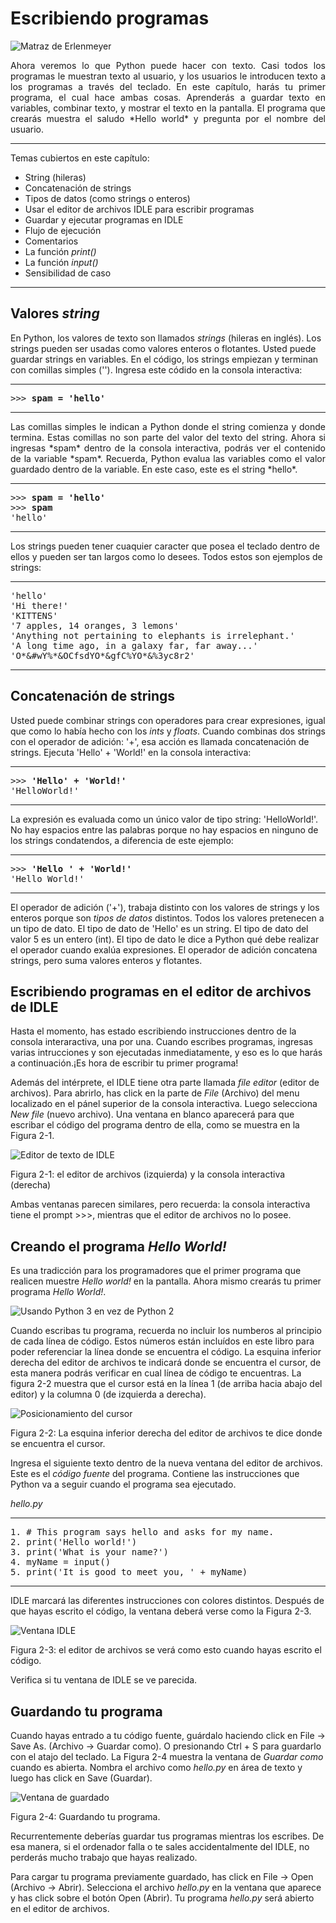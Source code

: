 # Escribiendo programas

![Matraz de Erlenmeyer](https://inventwithpython.com/invent4thed/images/00016.jpeg "Matraz de Erlenmeyer")

<p align="justify">
Ahora veremos lo que Python puede hacer con texto. Casi todos los programas
le muestran texto al usuario, y los usuarios le introducen texto a los 
programas a través del teclado. En este capítulo, harás tu primer programa,
el cual hace ambas cosas. Aprenderás a guardar texto en variables, combinar
texto, y mostrar el texto en la pantalla. El programa que crearás muestra el
saludo *Hello world* y pregunta por el nombre del usuario.
</p>

***
Temas cubiertos en este capítulo:
* String (hileras)
* Concatenación de strings
* Tipos de datos (como strings o enteros)
* Usar el editor de archivos IDLE para escribir programas
* Guardar y ejecutar programas en IDLE
* Flujo de ejecución
* Comentarios
* La función *print()*
* La función *input()*
* Sensibilidad de caso
***

## Valores *string*

En Python, los valores de texto son llamados *strings* (hileras en inglés).
Los strings pueden ser usadas como valores enteros o flotantes. Usted puede
guardar strings en variables. En el código, los strings empiezan y terminan
con comillas simples (''). Ingresa este códido en la consola interactiva:

***
<pre>
>>> <b>spam = 'hello'</b>
</pre>
***

<p align="justify">
Las comillas simples le indican a Python donde el string comienza y donde
termina. Estas comillas no son parte del valor del texto del string. Ahora
si ingresas *spam* dentro de la consola interactiva, podrás ver el contenido
de la variable *spam*. Recuerda, Python evalua las variables como el valor
guardado dentro de la variable. En este caso, este es el string *hello*.
</p>

***
<pre>
>>> <b>spam = 'hello'</b>
>>> <b>spam</b>
'hello'
</pre>
***

Los strings pueden tener cuaquier caracter que posea el teclado dentro de
ellos y pueden ser tan largos como lo desees. Todos estos son ejemplos de
strings:

***
<pre>
'hello'
'Hi there!'
'KITTENS'
'7 apples, 14 oranges, 3 lemons'
'Anything not pertaining to elephants is irrelephant.'
'A long time ago, in a galaxy far, far away...'
'O*&#wY%*&OCfsdYO*&gfC%YO*&%3yc8r2'
</pre>
***

## Concatenación de strings

Usted puede combinar strings con operadores para crear expresiones, igual 
que como lo había hecho con los *ints* y *floats*. Cuando combinas dos 
strings con el operador de adición: '+', esa acción es llamada concatenación
de strings. Ejecuta 'Hello' + 'World!' en la consola interactiva:

***
<pre>
>>> <b>'Hello' + 'World!'</b>
'HelloWorld!'
</pre>
***

La expresión es evaluada como un único valor de tipo string: 'HelloWorld!'. 
No hay espacios entre las palabras porque no hay espacios en ninguno de los 
strings condatendos, a diferencia de este ejemplo:

***
<pre>
>>> <b>'Hello ' + 'World!'</b>
'Hello World!'
</pre>
***

El operador de adición ('+'), trabaja distinto con los valores de strings y 
los enteros porque son *tipos de datos* distintos. Todos los valores pretenecen
a un tipo de dato. El tipo de dato de 'Hello' es un string. El tipo de dato del 
valor 5 es un entero (int). El tipo de dato le dice a Python qué debe realizar
el operador cuando exalúa expresiones. El operador de adición concatena strings, 
pero suma valores enteros y flotantes.

## Escribiendo programas en el editor de archivos de IDLE

Hasta el momento, has estado escribiendo instrucciones dentro de la consola
interaractiva, una por una. Cuando escribes programas, ingresas varias 
intrucciones y son ejecutadas inmediatamente, y eso es lo que harás a 
continuación.¡Es hora de escribir tu primer programa!

Además del intérprete, el IDLE tiene otra parte llamada *file editor*
(editor de archivos). Para abrirlo, has click en la parte de *File* (Archivo)
del menu localizado en el pánel superior de la consola interactiva. Luego
selecciona *New file* (nuevo archivo). Una ventana en blanco aparecerá para
que escribar el código del programa dentro de ella, como se muestra en la
Figura 2-1.

![Editor de texto de IDLE](https://inventwithpython.com/invent4thed/images/00035.jpeg "Editor de texto de IDLE")

Figura 2-1: el editor de archivos (izquierda) y la consola interactiva (derecha)

Ambas ventanas parecen similares, pero recuerda: la consola interactiva tiene el 
prompt >>>, mientras que el editor de archivos no lo posee.

## Creando el programa *Hello World!*

Es una tradicción para los programadores que el primer programa que realicen
muestre *Hello world!* en la pantalla. Ahora mismo crearás tu primer programa
*Hello World!*.

![Usando Python 3 en vez de Python 2](https://inventwithpython.com/invent4thed/images/00038.jpeg "Usando Python 3 en vez de Python 2")

Cuando escribas tu programa, recuerda no incluir los numberos al principio de
cada línea de código. Estos números están incluídos en este libro para poder
referenciar la línea donde se encuentra el código. La esquina inferior derecha
del editor de archivos te indicará donde se encuentra el cursor, de esta manera
podrás verificar en cual línea de código te encuentras. La figura 2-2 muestra
que el cursor está en la línea 1 (de arriba hacia abajo del editor) y la
columna 0 (de izquierda a derecha).

![Posicionamiento del cursor](https://inventwithpython.com/invent4thed/images/00039.jpeg "Posicionamiento del cursor")

Figura 2-2: La esquina inferior derecha del editor de archivos te dice donde
se encuentra el cursor.

Ingresa el siguiente texto dentro de la nueva ventana del editor de archivos.
Este es el *código fuente* del programa. Contiene las instrucciones que Python
va a seguir cuando el programa sea ejecutado.

*hello.py*

***
<pre>
1. # This program says hello and asks for my name.
2. print('Hello world!')
3. print('What is your name?')
4. myName = input()
5. print('It is good to meet you, ' + myName)
</pre>
***

IDLE marcará las diferentes instrucciones con colores distintos. Después de que
hayas escrito el código, la ventana deberá verse como la Figura 2-3.

![Ventana IDLE](https://inventwithpython.com/invent4thed/images/00041.jpeg "Ventana IDLE")

Figura 2-3: el editor de archivos se verá como esto cuando hayas escrito el código.

Verifica si tu ventana de IDLE se ve parecida.

## Guardando tu programa

Cuando hayas entrado a tu código fuente, guárdalo haciendo click en
File -> Save As. (Archivo -> Guardar como). O presionando Ctrl + S para
guardarlo con el atajo del teclado. La Figura 2-4 muestra la ventana de
*Guardar como* cuando es abierta. Nombra el archivo como *hello.py* en
área de texto y luego has click en Save (Guardar).

![Ventana de guardado](https://inventwithpython.com/invent4thed/images/00043.jpeg "Ventana de guardado")

Figura 2-4: Guardando tu programa.

Recurrentemente deberías guardar tus programas mientras los escribes.
De esa manera, si el ordenador falla o te sales accidentalmente del IDLE,
no perderás mucho trabajo que hayas realizado.

Para cargar tu programa previamente guardado, has click en File -> Open 
(Archivo -> Abrir). Selecciona el archivo *hello.py* en la ventana que 
aparece y has click sobre el botón Open (Abrir). Tu programa *hello.py*
será abierto en el editor de archivos.


